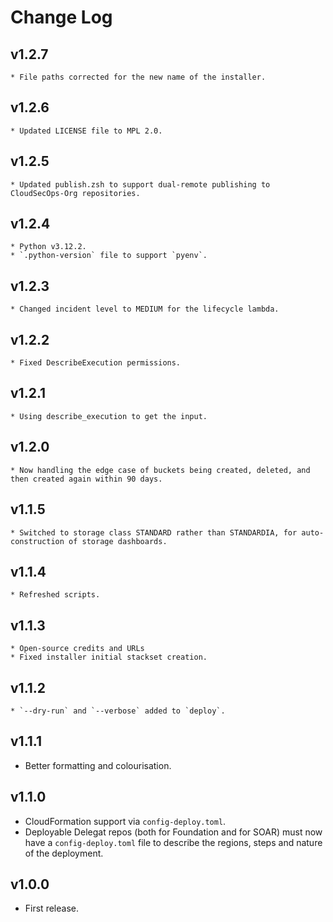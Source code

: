 # Change Log

## v1.2.7
    * File paths corrected for the new name of the installer.

## v1.2.6
    * Updated LICENSE file to MPL 2.0.

## v1.2.5
    * Updated publish.zsh to support dual-remote publishing to CloudSecOps-Org repositories.

## v1.2.4
    * Python v3.12.2.
    * `.python-version` file to support `pyenv`.

## v1.2.3
    * Changed incident level to MEDIUM for the lifecycle lambda.

## v1.2.2
    * Fixed DescribeExecution permissions.

## v1.2.1
    * Using describe_execution to get the input.

## v1.2.0
    * Now handling the edge case of buckets being created, deleted, and then created again within 90 days.

## v1.1.5
    * Switched to storage class STANDARD rather than STANDARDIA, for auto-construction of storage dashboards.

## v1.1.4
    * Refreshed scripts.

## v1.1.3
    * Open-source credits and URLs
    * Fixed installer initial stackset creation.

## v1.1.2
    * `--dry-run` and `--verbose` added to `deploy`.

## v1.1.1
* Better formatting and colourisation.

## v1.1.0
* CloudFormation support via `config-deploy.toml`.
* Deployable Delegat repos (both for Foundation and for SOAR) must now have a `config-deploy.toml` file
  to describe the regions, steps and nature of the deployment.

## v1.0.0
* First release.
